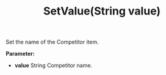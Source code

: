 ﻿---
uid: crmscript_ref_NSCompetitor_SetValue
title: SetValue(String value)
intellisense: NSCompetitor.SetValue
keywords: NSCompetitor, SetValue
so.topic: reference
---

Set the name of the Competitor item.

**Parameter:** 
 - **value** String Competitor name.

